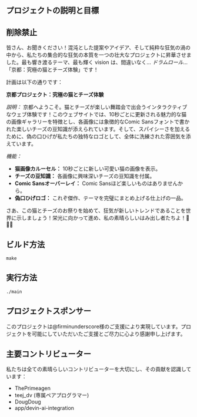 ## プロジェクトの説明と目標
## 削除禁止
皆さん、お聞きください！混沌とした提案やアイデア、そして純粋な狂気の渦の中から、私たちの集合的な狂気の本質を一つの壮大なプロジェクトに昇華させました。最も響き渡るテーマ、最も輝く vision は、間違いなく... *ドラムロール*...「京都：究極の猫とチーズ体験」です！

計画は以下の通りです：

**京都プロジェクト：究極の猫とチーズ体験**

*説明：*
京都へようこそ。猫とチーズが楽しい舞踏会で出会うインタラクティブなウェブ体験です！このウェブサイトでは、10秒ごとに更新される魅力的な猫の画像ギャラリーを特徴とし、各画像には象徴的なComic Sansフォントで書かれた楽しいチーズの豆知識が添えられています。そして、スパイシーさを加えるために、偽の口ひげが私たちの独特なロゴとして、全体に洗練された雰囲気を添えています。

*機能：*
- **猫画像カルーセル：** 10秒ごとに新しい可愛い猫の画像を表示。
- **チーズの豆知識：** 各画像に興味深いチーズの豆知識を付属。
- **Comic Sansオーバーレイ：** Comic Sansほど楽しいものはありませんから。
- **偽口ひげロゴ：** これぞ傑作、テーマを完璧にまとめ上げる仕上げの一品。

さあ、この猫とチーズのお祭りを始めて、狂気が新しいトレンドであることを世界に示しましょう！栄光に向かって進め、私の素晴らしいはみ出し者たちよ！🧀🐱🎩

## ビルド方法
```
make
```

## 実行方法
```
./main
```

## プロジェクトスポンサー
このプロジェクトは@firminunderscore様のご支援により実現しています。プロジェクトを可能にしていただいたご支援とご尽力に心より感謝申し上げます。

## 主要コントリビューター
私たちは全ての素晴らしいコントリビューターを大切にし、その貢献を認識しています：
- ThePrimeagen
- teej_dv (専属ペアプログラマー)
- DougDoug
- app/devin-ai-integration
